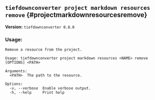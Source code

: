 ## `tiefdownconverter project markdown resources remove` {#projectmarkdownresourcesremove}

**Version:** `tiefdownconverter 0.8.0`

### Usage:

```
Remove a resource from the project.

Usage: tiefdownconverter project markdown resources <NAME> remove [OPTIONS] <PATH>

Arguments:
  <PATH>  The path to the resource.

Options:
  -v, --verbose  Enable verbose output.
  -h, --help     Print help
```
